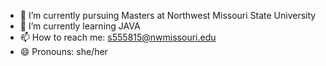 - 🔭 I’m currently pursuing Masters at Northwest Missouri State University
- 🌱 I’m currently learning JAVA
- 📫 How to reach me: s555815@nwmissouri.edu
- 😄 Pronouns: she/her

